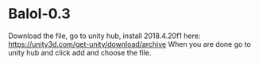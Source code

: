 # Balol-0.3

Download the file, go to unity hub, install 2018.4.20f1 here: https://unity3d.com/get-unity/download/archive
When you are done go to unity hub and click add and choose the file.
